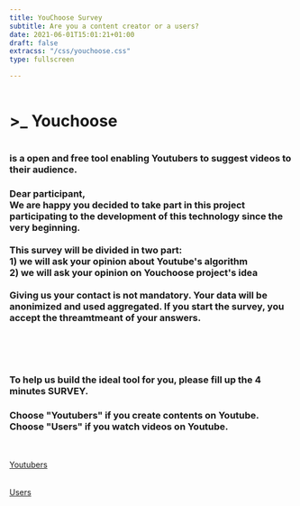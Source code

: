 ```yaml
---
title: YouChoose Survey
subtitle: Are you a content creator or a users?
date: 2021-06-01T15:01:21+01:00
draft: false
extracss: "/css/youchoose.css"
type: fullscreen

---
```

<div class="container">
<div class="col-md-11">


<div>
  <h1 class ="titlehp pink" style ="padding-top:1rem;">
   >_ Youchoose
  </h1>
  <h3 class ="titlehp " style ="padding-top:1rem;">
   <b> is a open and free tool enabling Youtubers to suggest videos to their audience. </b>
  </h3>
</div>

<div>
 <h3>
 Dear participant, <br>
 We are happy you decided to take part in this project participating to the development of this technology since the very beginning. <br><br>
 This survey will be divided in two part: <br> 
 1) we will ask your opinion about Youtube's algorithm <br>
 2) we will ask your opinion on Youchoose project's idea <br> <br>
Giving us your contact is not mandatory. Your data will be anonimized and used aggregated. If you start the survey, you accept the threamtmeant of your answers.
 </h3>
</div>

</br></br></br>

<div>
 <h3>
  <b> To help us build the ideal tool for you, please fill up the 4 minutes SURVEY.</b> 
 </h3>
 <h3>
 Choose "Youtubers" if you create contents on Youtube. <br>
 Choose "Users" if you watch videos on Youtube. <br>
 </h3>
</div>

<div class="fba" style="padding-top:2rem;">
  <a class="fba" href="/survey_cc"><span class="fba">Youtubers</span></a>
</div>

<div class="fba" style="padding-top:2rem;">
  <a class="fba" href="/survey_us"><span class="fba">Users</span></a>
</div>


</div>
</div>